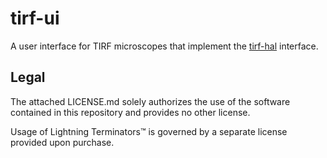 # tirf-ui

A user interface for TIRF microscopes that implement the [tirf-hal](https://github.com/454bio/tirf-hal) interface.

## Legal

The attached LICENSE.md solely authorizes the use of the software contained in this repository and provides no other license.

Usage of Lightning Terminators™️ is governed by a separate license provided upon purchase.
